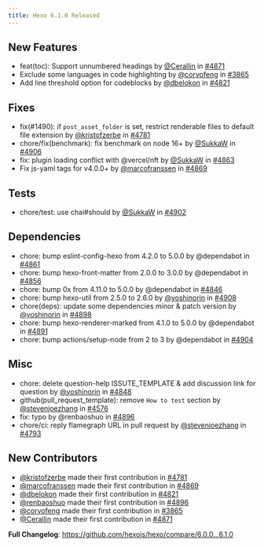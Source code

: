 ```yaml
---
title: Hexo 6.1.0 Released
---
```


## New Features

* feat(toc): Support unnumbered headings by [@Cerallin] in [#4871](https://github.com/hexojs/hexo/pull/4871)
* Exclude some languages in code highlighting by [@corvofeng] in [#3865](https://github.com/hexojs/hexo/pull/3865)
* Add line threshold option for codeblocks by [@dbelokon] in [#4821](https://github.com/hexojs/hexo/pull/4821)

## Fixes

* fix(#1490): if `post_asset_folder` is set, restrict renderable files to default file extension by [@kristofzerbe] in [#4781](https://github.com/hexojs/hexo/pull/4781)
* chore/fix(benchmark): fix benchmark on node 16+ by [@SukkaW] in [#4906](https://github.com/hexojs/hexo/pull/4906)
* fix: plugin loading conflict with @vercel/nft by [@SukkaW] in [#4863](https://github.com/hexojs/hexo/pull/4863)
* Fix js-yaml tags for v4.0.0+ by [@marcofranssen] in [#4869](https://github.com/hexojs/hexo/pull/4869)

## Tests

* chore/test: use chai#should by [@SukkaW] in [#4902](https://github.com/hexojs/hexo/pull/4902)

## Dependencies

* chore: bump eslint-config-hexo from 4.2.0 to 5.0.0 by @dependabot in [#4861](https://github.com/hexojs/hexo/pull/4861)
* chore: bump hexo-front-matter from 2.0.0 to 3.0.0 by @dependabot in [#4856](https://github.com/hexojs/hexo/pull/4856)
* chore: bump 0x from 4.11.0 to 5.0.0 by @dependabot in [#4846](https://github.com/hexojs/hexo/pull/4846)
* chore: bump hexo-util from 2.5.0 to 2.6.0 by [@yoshinorin] in [#4908](https://github.com/hexojs/hexo/pull/4908)
* chore(deps): update some dependencies minor & patch version by [@yoshinorin] in [#4898](https://github.com/hexojs/hexo/pull/4898)
* chore: bump hexo-renderer-marked from 4.1.0 to 5.0.0 by @dependabot in [#4891](https://github.com/hexojs/hexo/pull/4891)
* chore: bump actions/setup-node from 2 to 3 by @dependabot in [#4904](https://github.com/hexojs/hexo/pull/4904)

## Misc

* chore: delete question-help ISSUTE_TEMPLATE & add discussion link for question by [@yoshinorin] in [#4848](https://github.com/hexojs/hexo/pull/4848)
* github(pull_request_template): remove `How to test` section by [@stevenjoezhang] in [#4576](https://github.com/hexojs/hexo/pull/4576)
* fix: typo by @renbaoshuo in [#4896](https://github.com/hexojs/hexo/pull/4896)
* chore/ci: reply flamegraph URL in pull request by [@stevenjoezhang] in [#4793](https://github.com/hexojs/hexo/pull/4793)

## New Contributors

* [@kristofzerbe] made their first contribution in [#4781](https://github.com/hexojs/hexo/pull/4781)
* [@marcofranssen] made their first contribution in [#4869](https://github.com/hexojs/hexo/pull/4869)
* [@dbelokon] made their first contribution in [#4821](https://github.com/hexojs/hexo/pull/4821)
* [@renbaoshuo] made their first contribution in [#4896](https://github.com/hexojs/hexo/pull/4896)
* [@corvofeng] made their first contribution in [#3865](https://github.com/hexojs/hexo/pull/3865)
* [@Cerallin] made their first contribution in [#4871](https://github.com/hexojs/hexo/pull/4871)

[@kristofzerbe]: https://github.com/kristofzerbe
[@marcofranssen]: https://github.com/marcofranssen
[@dbelokon]: https://github.com/dbelokon
[@renbaoshuo]: https://github.com/renbaoshuo
[@corvofeng]: https://github.com/corvofeng
[@Cerallin]: https://github.com/Cerallin
[@SukkaW]: https://github.com/SukkaW
[@yoshinorin]: https://github.com/yoshinorin
[@stevenjoezhang]: https://github.com/stevenjoezhang

**Full Changelog**: https://github.com/hexojs/hexo/compare/6.0.0...6.1.0